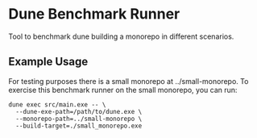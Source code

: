 # Dune Benchmark Runner

Tool to benchmark dune building a monorepo in different scenarios.

## Example Usage

For testing purposes there is a small monorepo at ../small-monorepo. To exercise
this benchmark runner on the small monorepo, you can run:

```
dune exec src/main.exe -- \
  --dune-exe-path=/path/to/dune.exe \
  --monorepo-path=../small-monorepo \
  --build-target=./small_monorepo.exe
```
